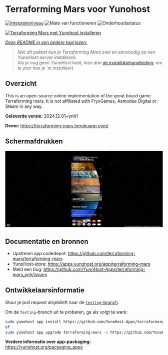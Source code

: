 <!--
NB: Deze README is automatisch gegenereerd door <https://github.com/YunoHost/apps/tree/master/tools/readme_generator>
Hij mag NIET handmatig aangepast worden.
-->

# Terraforming Mars  voor Yunohost

[![Integratieniveau](https://apps.yunohost.org/badge/integration/terraforming-mars)](https://ci-apps.yunohost.org/ci/apps/terraforming-mars/)
![Mate van functioneren](https://apps.yunohost.org/badge/state/terraforming-mars)
![Onderhoudsstatus](https://apps.yunohost.org/badge/maintained/terraforming-mars)

[![Terraforming Mars  met Yunohost installeren](https://install-app.yunohost.org/install-with-yunohost.svg)](https://install-app.yunohost.org/?app=terraforming-mars)

*[Deze README in een andere taal lezen.](./ALL_README.md)*

> *Met dit pakket kun je Terraforming Mars  snel en eenvoudig op een YunoHost-server installeren.*  
> *Als je nog geen YunoHost hebt, lees dan [de installatiehandleiding](https://yunohost.org/install), om te zien hoe je 'm installeert.*

## Overzicht

This is an open-source online implementation of the great board game Terraforming mars. It is not affiliated with FryxGames, Asmodee Digital or Steam in any way.


**Geleverde versie:** 2024.12.01~ynh1

**Demo:** <https://terraforming-mars.herokuapp.com/>

## Schermafdrukken

![Schermafdrukken van Terraforming Mars ](./doc/screenshots/screenshot.png)

## Documentatie en bronnen

- Upstream app codedepot: <https://github.com/terraforming-mars/terraforming-mars>
- YunoHost-store: <https://apps.yunohost.org/app/terraforming-mars>
- Meld een bug: <https://github.com/YunoHost-Apps/terraforming-mars_ynh/issues>

## Ontwikkelaarsinformatie

Stuur je pull request alsjeblieft naar de [`testing`-branch](https://github.com/YunoHost-Apps/terraforming-mars_ynh/tree/testing).

Om de `testing`-branch uit te proberen, ga als volgt te werk:

```bash
sudo yunohost app install https://github.com/YunoHost-Apps/terraforming-mars_ynh/tree/testing --debug
of
sudo yunohost app upgrade terraforming-mars -u https://github.com/YunoHost-Apps/terraforming-mars_ynh/tree/testing --debug
```

**Verdere informatie over app-packaging:** <https://yunohost.org/packaging_apps>
